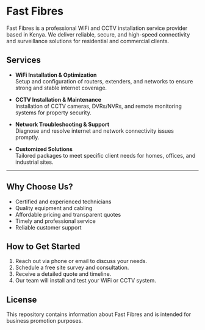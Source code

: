 # Fast Fibres

Fast Fibres is a professional WiFi and CCTV installation service provider based in Kenya. We deliver reliable, secure, and high-speed connectivity and surveillance solutions for residential and commercial clients.

## Services

- **WiFi Installation & Optimization**  
  Setup and configuration of routers, extenders, and networks to ensure strong and stable internet coverage.

- **CCTV Installation & Maintenance**  
  Installation of CCTV cameras, DVRs/NVRs, and remote monitoring systems for property security.

- **Network Troubleshooting & Support**  
  Diagnose and resolve internet and network connectivity issues promptly.

- **Customized Solutions**  
  Tailored packages to meet specific client needs for homes, offices, and industrial sites.

---

## Why Choose Us?

- Certified and experienced technicians  
- Quality equipment and cabling  
- Affordable pricing and transparent quotes  
- Timely and professional service  
- Reliable customer support
## How to Get Started

1. Reach out via phone or email to discuss your needs.  
2. Schedule a free site survey and consultation.  
3. Receive a detailed quote and timeline.  
4. Our team will install and test your WiFi or CCTV system.  

## License

This repository contains information about Fast Fibres and is intended for business promotion purposes.

